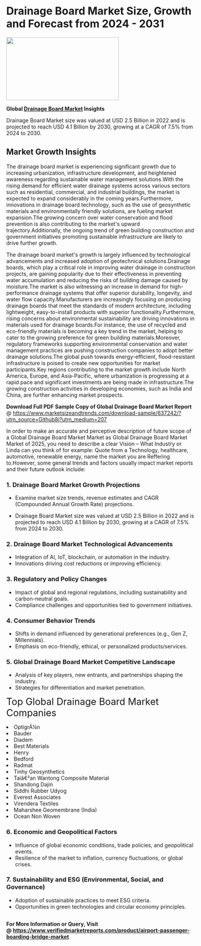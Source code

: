<H1>Drainage Board Market Size, Growth and Forecast from 2024 - 2031</H1><img class="aligncenter size-medium wp-image-584254" src="https://thirdeyenews.in/wp-content/uploads/2024/09/Global-Market-Research-300x168.jpeg" alt="" width="300" height="168" /><p><strong>Global&nbsp;<a href="https://www.marketsizeandtrends.com/download-sample/637242/?utm_source=Github8j?utm_medium=207">Drainage Board Market</a> Insights</strong></p><p>Drainage Board Market size was valued at USD 2.5 Billion in 2022 and is projected to reach USD 4.1 Billion by 2030, growing at a CAGR of 7.5% from 2024 to 2030.</p><p><h2>Market Growth Insights</h2> <p>The drainage board market is experiencing significant growth due to increasing urbanization, infrastructure development, and heightened awareness regarding sustainable water management solutions.With the rising demand for efficient water drainage systems across various sectors such as residential, commercial, and industrial buildings, the market is expected to expand considerably in the coming years.Furthermore, innovations in drainage board technology, such as the use of geosynthetic materials and environmentally friendly solutions, are fueling market expansion.The growing concern over water conservation and flood prevention is also contributing to the market's upward trajectory.Additionally, the ongoing trend of green building construction and government initiatives promoting sustainable infrastructure are likely to drive further growth.</p> <p>The drainage board market's growth is largely influenced by technological advancements and increased adoption of geotechnical solutions.Drainage boards, which play a critical role in improving water drainage in construction projects, are gaining popularity due to their effectiveness in preventing water accumulation and reducing the risks of building damage caused by moisture.The market is also witnessing an increase in demand for high-performance drainage systems that offer superior durability, longevity, and water flow capacity.Manufacturers are increasingly focusing on producing drainage boards that meet the standards of modern architecture, including lightweight, easy-to-install products with superior functionality.Furthermore, rising concerns about environmental sustainability are driving innovations in materials used for drainage boards.For instance, the use of recycled and eco-friendly materials is becoming a key trend in the market, helping to cater to the growing preference for green building materials.Moreover, regulatory frameworks supporting environmental conservation and water management practices are pushing construction companies to adopt better drainage solutions.The global push towards energy-efficient, flood-resistant infrastructure is poised to create new opportunities for market participants.Key regions contributing to the market growth include North America, Europe, and Asia-Pacific, where urbanization is progressing at a rapid pace and significant investments are being made in infrastructure.The growing construction activities in developing economies, such as India and China, are further enhancing market prospects.</p> <p><span class=""><strong>Download Full PDF Sample Copy of Global Drainage Board Market Report</strong> @ <a href="https://www.marketsizeandtrends.com/download-sample/637242/?utm_source=Github8j?utm_medium=207" target="_blank">https://www.marketsizeandtrends.com/download-sample/637242/?utm_source=Github8j?utm_medium=207</a></span></p><p>In order to make an accurate and perceptive description of future scope of a Global&nbsp;Drainage Board Market Market as Global&nbsp;Drainage Board Market Market of 2025, you need to describe a clear Vision &ndash; What Industry or Linda can you think of for example: Quote from a Technology, healthcare, automotive, renewable energy, name the market you are Reffering to.However, some general trends and factors usually impact market reports and their future outlook include:</p><h3>1.&nbsp;<strong>Drainage Board Market Growth Projections</strong></h3><ul><li>Examine market size trends, revenue estimates and CAGR (Compounded Annual Growth Rate) projections.</li><li><p>Drainage Board Market size was valued at USD 2.5 Billion in 2022 and is projected to reach USD 4.1 Billion by 2030, growing at a CAGR of 7.5% from 2024 to 2030.</p></li></ul><h3>2.&nbsp;<strong>Drainage Board Market Technological Advancements</strong></h3><ul><li>Integration of AI, IoT, blockchain, or automation in the industry.</li><li>Innovations driving cost reductions or improving efficiency.</li></ul><h3>3.&nbsp;<strong>Regulatory and Policy Changes</strong></h3><ul><li>Impact of global and regional regulations, including sustainability and carbon-neutral goals.</li><li>Compliance challenges and opportunities tied to government initiatives.</li></ul><h3>4.&nbsp;<strong>Consumer Behavior Trends</strong></h3><ul><li>Shifts in demand influenced by generational preferences (e.g., Gen Z, Millennials).</li><li>Emphasis on eco-friendly, ethical, or personalized products/services.</li></ul><h3>5.&nbsp;<strong>Global Drainage Board Market Competitive Landscape</strong></h3><ul><li>Analysis of key players, new entrants, and partnerships shaping the industry.</li><li>Strategies for differentiation and market penetration.</li></ul><p data-pm-slice="1 1 []"><span style="color: inherit; font-family: inherit; font-size: 25px;">Top Global Drainage Board Market Companies</span></p><div class="" data-test-id=""><p><li>OptigrÃ¼n</li><li> Bauder</li><li> Diadem</li><li> Best Materials</li><li> Henry</li><li> Bedford</li><li> Radmat</li><li> Tinhy Geosynthetics</li><li> Taiâ€²an Wantong Composite Material</li><li> Shandong Dajin</li><li> Siddhi Rubber Udyog</li><li> Everest Associates</li><li> Virendera Textiles</li><li> Maharshee Geomembrane (India)</li><li> Ocean Non Woven</li></p></div><h3>6.&nbsp;<strong>Economic and Geopolitical Factors</strong></h3><ul><li>Influence of global economic conditions, trade policies, and geopolitical events.</li><li>Resilience of the market to inflation, currency fluctuations, or global crises.</li></ul><h3>7.&nbsp;<strong>Sustainability and ESG (Environmental, Social, and Governance)</strong></h3><ul><li>Adoption of sustainable practices to meet ESG criteria.</li><li>Opportunities in green technologies and circular economy principles.</li></ul><h2><strong style="font-size: 14px;">For More Information or Query, Visit @&nbsp;</strong><a style="background-color: #ffffff; font-size: 14px;" href="https://www.marketsizeandtrends.com/report/drainage-board-market/" target="_blank">https://www.verifiedmarketreports.com/product/airport-passenger-boarding-bridge-market</a></h2>